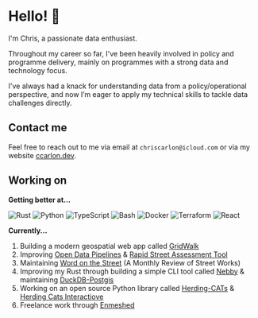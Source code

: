 # Hello! 👋

I'm Chris, a passionate data enthusiast.

Throughout my career so far, I've been heavily involved in policy and programme delivery, mainly on programmes with a strong data and technology focus.

I've always had a knack for understanding data from a policy/operational perspective, and now I’m eager to apply my technical skills to tackle data challenges directly.

## Contact me

Feel free to reach out to me via email at `chriscarlon@icloud.com` or via my website [ccarlon.dev](https://www.ccarlon.dev).

## Working on

**Getting better at...**

![Rust](https://img.shields.io/badge/Rust-000000?style=for-the-badge&logo=rust&logoColor=white)
![Python](https://img.shields.io/badge/Python-3776AB?style=for-the-badge&logo=python&logoColor=white)
![TypeScript](https://img.shields.io/badge/TypeScript-007ACC?style=for-the-badge&logo=typescript&logoColor=white)
![Bash](https://img.shields.io/badge/Bash-4EAA25?style=for-the-badge&logo=gnu-bash&logoColor=white)
![Docker](https://img.shields.io/badge/Docker-2496ED?style=for-the-badge&logo=docker&logoColor=white)
![Terraform](https://img.shields.io/badge/Terraform-7B42BC?style=for-the-badge&logo=terraform&logoColor=white)
![React](https://img.shields.io/badge/React-20232A?style=for-the-badge&logo=react&logoColor=61DAFB)

**Currently...**

1. Building a modern geospatial web app called [GridWalk](https://github.com/enmeshed-analytics/gridwalk)
2. Improving [Open Data Pipelines](https://github.com/CHRISCARLON/open-data-pipelines) & [Rapid Street Assessment Tool](https://github.com/CHRISCARLON/rapid-street-assessments)
3. Maintaining [Word on the Street](https://word-on-the-street.evidence.app) (A Monthly Review of Street Works)
4. Improving my Rust through building a simple CLI tool called [Nebby](https://github.com/CHRISCARLON/nebby) & maintaining [DuckDB-Postgis](https://github.com/enmeshed-analytics/duckdb-postgis)
5. Working on an open source Python library called [Herding-CATs](https://github.com/CHRISCARLON/Herding-CATs) & [Herding Cats Interactiove](https://github.com/CHRISCARLON/herding-cats-interactive)
6. Freelance work through [Enmeshed](https://www.enmeshed.dev)

